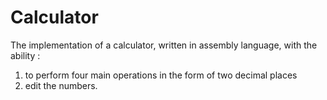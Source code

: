 # Calculator
The implementation of a calculator, 
written in assembly language, 
with the ability :
 1. to perform four main operations in the form of two decimal places
 2. edit the numbers.

